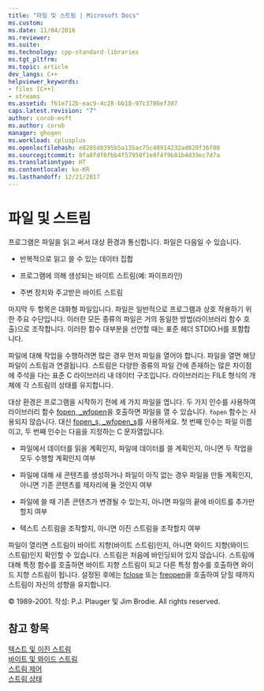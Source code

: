 ```yaml
---
title: "파일 및 스트림 | Microsoft Docs"
ms.custom: 
ms.date: 11/04/2016
ms.reviewer: 
ms.suite: 
ms.technology: cpp-standard-libraries
ms.tgt_pltfrm: 
ms.topic: article
dev_langs: C++
helpviewer_keywords:
- files [C++]
- streams
ms.assetid: f61e712b-eac9-4c28-bb18-97c3786ef387
caps.latest.revision: "7"
author: corob-msft
ms.author: corob
manager: ghogen
ms.workload: cplusplus
ms.openlocfilehash: e0285d8395b5a135ac75c40914232ad820f36f00
ms.sourcegitcommit: 8fa8fdf0fbb4f57950f1e8f4f9b81b4d39ec7d7a
ms.translationtype: HT
ms.contentlocale: ko-KR
ms.lasthandoff: 12/21/2017
---
```

# <a name="files-and-streams"></a>파일 및 스트림
프로그램은 파일을 읽고 써서 대상 환경과 통신합니다. 파일은 다음일 수 있습니다.  
  
-   반복적으로 읽고 쓸 수 있는 데이터 집합  
  
-   프로그램에 의해 생성되는 바이트 스트림(예: 파이프라인)  
  
-   주변 장치와 주고받은 바이트 스트림  
  
 마지막 두 항목은 대화형 파일입니다. 파일은 일반적으로 프로그램과 상호 작용하기 위한 주요 수단입니다. 이러한 모든 종류의 파일은 거의 동일한 방법(라이브러리 함수 호출)으로 조작합니다. 이러한 함수 대부분을 선언할 때는 표준 헤더 STDIO.H를 포함합니다.  
  
 파일에 대해 작업을 수행하려면 많은 경우 먼저 파일을 열어야 합니다. 파일을 열면 해당 파일이 스트림과 연결됩니다. 스트림은 다양한 종류의 파일 간에 존재하는 많은 차이점에 주석을 다는 표준 C 라이브러리 내 데이터 구조입니다. 라이브러리는 FILE 형식의 개체에 각 스트림의 상태를 유지합니다.  
  
 대상 환경은 프로그램을 시작하기 전에 세 가지 파일을 엽니다. 두 가지 인수를 사용하여 라이브러리 함수 [fopen, _wfopen](../c-runtime-library/reference/fopen-wfopen.md)을 호출하면 파일을 열 수 있습니다. `fopen` 함수는 사용되지 않습니다. 대신 [fopen_s, _wfopen_s](../c-runtime-library/reference/fopen-s-wfopen-s.md)를 사용하세요. 첫 번째 인수는 파일 이름이고, 두 번째 인수는 다음을 지정하는 C 문자열입니다.  
  
-   파일에서 데이터를 읽을 계획인지, 파일에 데이터를 쓸 계획인지, 아니면 두 작업을 모두 수행할 계획인지 여부  
  
-   파일에 대해 새 콘텐츠를 생성하거나 파일이 아직 없는 경우 파일을 만들 계획인지, 아니면 기존 콘텐츠를 제자리에 둘 것인지 여부  
  
-   파일에 쓸 때 기존 콘텐츠가 변경될 수 있는지, 아니면 파일의 끝에 바이트를 추가만 할지 여부  
  
-   텍스트 스트림을 조작할지, 아니면 이진 스트림을 조작할지 여부  
  
 파일이 열리면 스트림이 바이트 지향(바이트 스트림)인지, 아니면 와이드 지향(와이드 스트림)인지 확인할 수 있습니다. 스트림은 처음에 바인딩되어 있지 않습니다. 스트림에 대해 특정 함수를 호출하면 바이트 지향 스트림이 되고 다른 특정 함수를 호출하면 와이드 지향 스트림이 됩니다. 설정된 후에는 [fclose](../c-runtime-library/reference/fclose-fcloseall.md) 또는 [freopen](../c-runtime-library/reference/freopen-wfreopen.md)을 호출하여 닫힐 때까지 스트림이 자신의 성향을 유지합니다.  
  
 © 1989-2001. 작성: P.J. Plauger 및 Jim Brodie. All rights reserved.  
  
## <a name="see-also"></a>참고 항목  
 [텍스트 및 이진 스트림](../c-runtime-library/text-and-binary-streams.md)   
 [바이트 및 와이드 스트림](../c-runtime-library/byte-and-wide-streams.md)   
 [스트림 제어](../c-runtime-library/controlling-streams.md)   
 [스트림 상태](../c-runtime-library/stream-states.md)